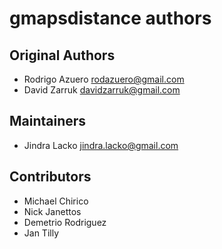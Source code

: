 # gmapsdistance authors

## Original Authors

- Rodrigo Azuero <rodazuero@gmail.com>
- David Zarruk <davidzarruk@gmail.com>

## Maintainers
- Jindra Lacko <jindra.lacko@gmail.com>

## Contributors

- Michael Chirico
- Nick Janettos
- Demetrio Rodriguez
- Jan Tilly

